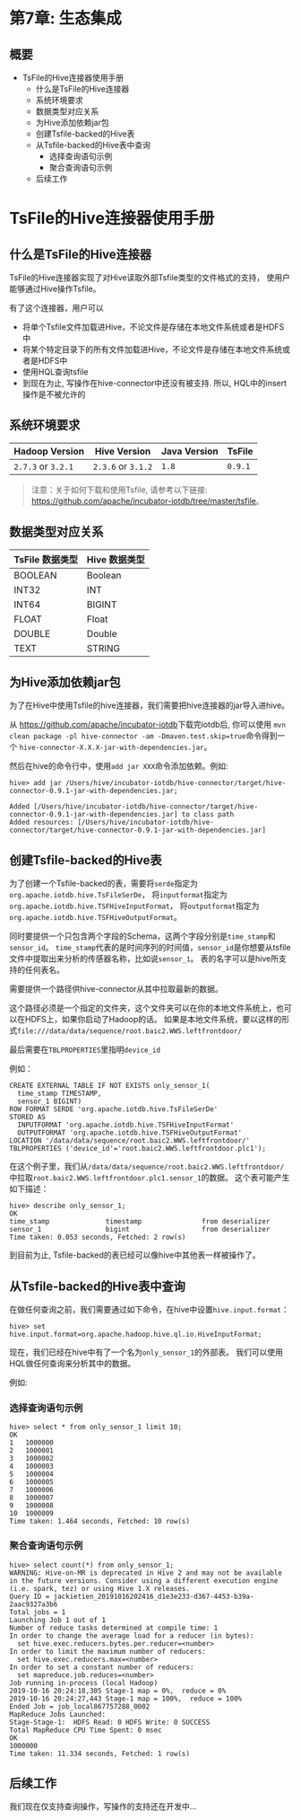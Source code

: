 <!--

    Licensed to the Apache Software Foundation (ASF) under one
    or more contributor license agreements.  See the NOTICE file
    distributed with this work for additional information
    regarding copyright ownership.  The ASF licenses this file
    to you under the Apache License, Version 2.0 (the
    "License"); you may not use this file except in compliance
    with the License.  You may obtain a copy of the License at

        http://www.apache.org/licenses/LICENSE-2.0

    Unless required by applicable law or agreed to in writing,
    software distributed under the License is distributed on an
    "AS IS" BASIS, WITHOUT WARRANTIES OR CONDITIONS OF ANY
    KIND, either express or implied.  See the License for the
    specific language governing permissions and limitations
    under the License.

-->
# 第7章: 生态集成

<!-- TOC -->
## 概要

- TsFile的Hive连接器使用手册
	- 什么是TsFile的Hive连接器
	- 系统环境要求
	- 数据类型对应关系
	- 为Hive添加依赖jar包
	- 创建Tsfile-backed的Hive表
	- 从Tsfile-backed的Hive表中查询
	    - 选择查询语句示例
	    - 聚合查询语句示例
	- 后续工作
		
<!-- /TOC -->
# TsFile的Hive连接器使用手册

## 什么是TsFile的Hive连接器

TsFile的Hive连接器实现了对Hive读取外部Tsfile类型的文件格式的支持，
使用户能够通过Hive操作Tsfile。

有了这个连接器，用户可以
* 将单个Tsfile文件加载进Hive，不论文件是存储在本地文件系统或者是HDFS中
* 将某个特定目录下的所有文件加载进Hive，不论文件是存储在本地文件系统或者是HDFS中
* 使用HQL查询tsfile
* 到现在为止, 写操作在hive-connector中还没有被支持. 所以, HQL中的insert操作是不被允许的

## 系统环境要求

|Hadoop Version |Hive Version | Java Version | TsFile |
|-------------  |------------ | ------------ |------------ |
| `2.7.3` or `3.2.1`       |    `2.3.6` or `3.1.2`  | `1.8`        | `0.9.1`|

> 注意：关于如何下载和使用Tsfile, 请参考以下链接: <https://github.com/apache/incubator-iotdb/tree/master/tsfile>。

## 数据类型对应关系

| TsFile 数据类型   | Hive 数据类型 |
| ---------------- | --------------- |
| BOOLEAN          | Boolean         |
| INT32            | INT             |
| INT64       	   | BIGINT          |
| FLOAT       	   | Float           |
| DOUBLE      	   | Double          |
| TEXT      	   | STRING          |


## 为Hive添加依赖jar包

为了在Hive中使用Tsfile的hive连接器，我们需要把hive连接器的jar导入进hive。

从 <https://github.com/apache/incubator-iotdb>下载完iotdb后, 你可以使用 `mvn clean package -pl hive-connector -am -Dmaven.test.skip=true`命令得到一个 `hive-connector-X.X.X-jar-with-dependencies.jar`。

然后在hive的命令行中，使用`add jar XXX`命令添加依赖。例如:

```
hive> add jar /Users/hive/incubator-iotdb/hive-connector/target/hive-connector-0.9.1-jar-with-dependencies.jar;

Added [/Users/hive/incubator-iotdb/hive-connector/target/hive-connector-0.9.1-jar-with-dependencies.jar] to class path
Added resources: [/Users/hive/incubator-iotdb/hive-connector/target/hive-connector-0.9.1-jar-with-dependencies.jar]
```


## 创建Tsfile-backed的Hive表

为了创建一个Tsfile-backed的表，需要将`serde`指定为`org.apache.iotdb.hive.TsFileSerDe`，
将`inputformat`指定为`org.apache.iotdb.hive.TSFHiveInputFormat`，
将`outputformat`指定为`org.apache.iotdb.hive.TSFHiveOutputFormat`。

同时要提供一个只包含两个字段的Schema，这两个字段分别是`time_stamp`和`sensor_id`。
`time_stamp`代表的是时间序列的时间值，`sensor_id`是你想要从tsfile文件中提取出来分析的传感器名称，比如说`sensor_1`。
表的名字可以是hive所支持的任何表名。

需要提供一个路径供hive-connector从其中拉取最新的数据。

这个路径必须是一个指定的文件夹，这个文件夹可以在你的本地文件系统上，也可以在HDFS上，如果你启动了Hadoop的话。
如果是本地文件系统，要以这样的形式`file:///data/data/sequence/root.baic2.WWS.leftfrontdoor/`

最后需要在`TBLPROPERTIES`里指明`device_id`

例如：

```
CREATE EXTERNAL TABLE IF NOT EXISTS only_sensor_1(
  time_stamp TIMESTAMP,
  sensor_1 BIGINT)
ROW FORMAT SERDE 'org.apache.iotdb.hive.TsFileSerDe'
STORED AS
  INPUTFORMAT 'org.apache.iotdb.hive.TSFHiveInputFormat'
  OUTPUTFORMAT 'org.apache.iotdb.hive.TSFHiveOutputFormat'
LOCATION '/data/data/sequence/root.baic2.WWS.leftfrontdoor/'
TBLPROPERTIES ('device_id'='root.baic2.WWS.leftfrontdoor.plc1');
```

在这个例子里，我们从`/data/data/sequence/root.baic2.WWS.leftfrontdoor/`中拉取`root.baic2.WWS.leftfrontdoor.plc1.sensor_1`的数据。
这个表可能产生如下描述：

```
hive> describe only_sensor_1;
OK
time_stamp          	timestamp              	from deserializer
sensor_1            	bigint              	from deserializer
Time taken: 0.053 seconds, Fetched: 2 row(s)
```

到目前为止, Tsfile-backed的表已经可以像hive中其他表一样被操作了。


## 从Tsfile-backed的Hive表中查询

在做任何查询之前，我们需要通过如下命令，在hive中设置`hive.input.format`：

```
hive> set hive.input.format=org.apache.hadoop.hive.ql.io.HiveInputFormat;
```

现在，我们已经在hive中有了一个名为`only_sensor_1`的外部表。
我们可以使用HQL做任何查询来分析其中的数据。

例如:

### 选择查询语句示例

```
hive> select * from only_sensor_1 limit 10;
OK
1	1000000
2	1000001
3	1000002
4	1000003
5	1000004
6	1000005
7	1000006
8	1000007
9	1000008
10	1000009
Time taken: 1.464 seconds, Fetched: 10 row(s)
```

### 聚合查询语句示例

```
hive> select count(*) from only_sensor_1;
WARNING: Hive-on-MR is deprecated in Hive 2 and may not be available in the future versions. Consider using a different execution engine (i.e. spark, tez) or using Hive 1.X releases.
Query ID = jackietien_20191016202416_d1e3e233-d367-4453-b39a-2aac9327a3b6
Total jobs = 1
Launching Job 1 out of 1
Number of reduce tasks determined at compile time: 1
In order to change the average load for a reducer (in bytes):
  set hive.exec.reducers.bytes.per.reducer=<number>
In order to limit the maximum number of reducers:
  set hive.exec.reducers.max=<number>
In order to set a constant number of reducers:
  set mapreduce.job.reduces=<number>
Job running in-process (local Hadoop)
2019-10-16 20:24:18,305 Stage-1 map = 0%,  reduce = 0%
2019-10-16 20:24:27,443 Stage-1 map = 100%,  reduce = 100%
Ended Job = job_local867757288_0002
MapReduce Jobs Launched:
Stage-Stage-1:  HDFS Read: 0 HDFS Write: 0 SUCCESS
Total MapReduce CPU Time Spent: 0 msec
OK
1000000
Time taken: 11.334 seconds, Fetched: 1 row(s)
```

## 后续工作

我们现在仅支持查询操作，写操作的支持还在开发中...